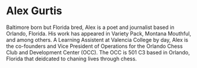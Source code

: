 # Alex Gurtis 


Baltimore born but Florida bred, Alex is a poet and journalist based in Orlando, Florida. His work has appeared in Variety Pack, Montana Mouthful, and among others. A Learning Assistent at Valencia College by day, Alex is the co-founders and Vice President of Operations for the Orlando Chess Club and Development Center (OCC). The OCC is 501 C3 based in Orlando, Florida that deidcated to chaning lives through chess. 
